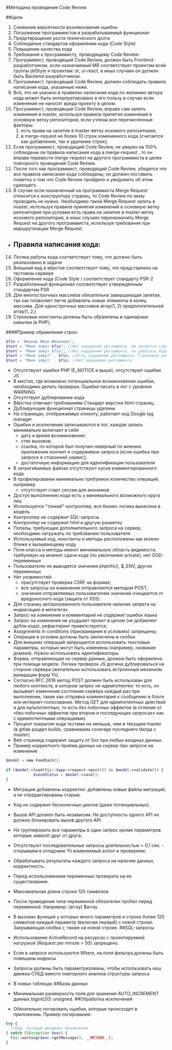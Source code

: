 #Методика проведения Code Review

##Цели
1. Снижение вероятности возникновения ошибок
2. Погружение программистов в разрабатываемый функционал
3. Предотвращение роста технического долга
4. Соблюдение стандартов оформления кода (Code Style)
5. Повышение качества кода
6. Требования к программисту, проводящему Сode Review:
7. Программист, проводящий Сode Review, должен быть Frontend-разработчиком, если назначаемый MR соответствует проектам всей группы jetStyle и проектам: st, ui-react, в иных случаях он должен быть Backend-разработчиком.
8. Программист, проводящий Сode Review, должен соблюдать правила написания кода, указанные ниже.
9. Всё, что не указано в правилах написания кода по желанию автора кода может быть интерпретировано в его пользу в случае если изменения не наносят вреда проекту в целом.
10. Программист, проводящий Сode Review, вправе сам залить изменения в master, используя правила принятия изменений в основную ветку репозитория, если учтены все перечисленные факторы: 
    1. есть права на залитие в master-ветку искомого репозитория;
    2. в merge-request не более 10 строк измененного кода (считается как добавление, так и удаление строк);
11. Если программист, проводящий Сode Review, не уверен на 100% соблюдены ли правила написания кода в merge-request , то он вправе перевести merge-request на другого программиста в целях повторного проведения Сode Review.
12. После того как программист, проводящий Сode Review, убедится что все правила написания кода соблюдены, он должен поставить пометку о том что Сode Review пройдено и уведомить об этом сдающего.
13. В случае если назначенный на программиста Merge Request относится к конструктору страниц, то Сode Review по нему проводить не нужно. Необходимо такой Merge Request залить в master, используя правила принятия изменений в основную ветку репозитория при условии есть права на залитие в master-ветку искомого репозитория, в иных случаях переназначить Merge Request на другого программиста, используя требования при маршрутизации Merge Request.

* ## Правила написания кода:
14. Логика работы кода соответствует тому, что должно быть реализовано в задаче
15. Внешний вид в вёрстке соответствует тому, что представлено на тестовом сервере
16. Оформление кода (Code Style ) соответствует стандарту PSR-2
17. Разработанный функционал соответствует утверждённым стандартам PSR
18. Для многострочных массивов обязательна завершающая запятая, так как позволяет легче добавлять новые элементы в конец массива. Для однострочных массивов array(1, 2) предпочтительней array(1, 2,)
19. Строковые константы должны быть обрамлены в одинарные кавычки (в PHP);

####Пример обрамления строк:
```php
$fio = 'Иванов Иван Иванович';
$text = "Меня зовут $fio"; //Нет нарушения регламента. Не является строковой константой, так как значение строки может измениться в ходе выполнения PHP скрипта. Собственно поэтому она приравнивается имени со знаком $ (переменной).
$text = 'Меня зовут $fio'; //Нет нарушения регламента, но работать будет не корректно. В строку не подставится переменная $fio. Также в этом случае строковая константа приравнивается имени со знаком $ (переменной), что противоречит синтаксису PHP языка.
$text = "Меня зовут" . $fio; //Есть нарушение регламента. Строковая константа, без определенного имени, обрамлена в двойные кавычки. Она будет проходить лишнюю обработку в ходе выполнения PHP скрипта.
$text = 'Меня зовут' . $fio; //Нет нарушения регламента.

```
* Отсутствуют ошибки PHP (E_NOTICE и выше), отсутствуют ошибки JS
* В местах, где возможно потенциальное возникновение ошибки, необходимо делать проверки. Ошибки писать в лог с уровнем WARNING.
* Отсутствует дублирование кода
* Вёрстка отвечает требованиям Стандарт верстки html-страниц
* Дублирующие функционал страницы удалены
* На страницах, отображаемых клиенту, работает код Google tag manager
* Ошибки и исключения записываются в лог, каждая запись минимально включает в себя
    * дату и время возникновения;
    * стек вызовов;
    * ссылка, по которой был получен неверный по мнению приложения контент и содержимое запроса (если ошибка при запросе в сторонний сервис);
    * достаточную информацию для идентификации пользователя
* В затрагиваемых файлах отсутствуют куски комментированного кода
* В профилировании минимально требуемое количество операций, например
    * отсутствует старт сессии для анонимов
* Доступ выполнению кода есть у минимального возможного круга лиц
* Используется "тонкий" контроллер, вся бизнес логика вынесена в модель
* Контроллер не содержит SQL-запросы
* Контроллер не содержит html и другую разметку
* Попапы, требующие дополнительного запроса на сервер, необходимо загружать по требованию пользователя
* Используемый код, константы и методы расположены как можно ближе к вызывающему коду
* Поля класса и методы имеют минимальную область видимости, требуемую на момент сдачи кода (по умолчанию private), нет GOD-переменных
* Пользователю не выводятся значения phpinfo(), $_ENV, других переменных
* Нет уязвимостей:
    * присутствует проверка CSRF на формах;
    * все запросы на изменение отправляются методом POST;
    * значения отправляемых пользователем значений очищаются от вредоносного кода (защита от XSS)
* Для страниц авторизованного пользователя наличие запрета на индексацию в метатегах
* Запрос на изменение и комментарий не содержит ошибок языка
* Запрос на изменение не ухудшает проект в целом (не добавляет дубли кода), рефакторинг приветствуется;
* Assignments in conditions (присваивания в условиях) запрещены;
* Операции в условии должны быть заключены в скобки.
* Для внешних операций запрещается использовать текстовые параметры, которые могут быть изменены (например, название домена). Нужно использовать идентификаторы.
* Форма, отправляющая на сервер данные, должна быть оформлена при помощи модели. Логика проверок JS должна дублироваться на стороне сервера (желательно использовать встроенный механизм валидации форм Yii).
* Согласно RFC 2616 метод POST должен быть использован для любого контекста, в котором запрос не идемпотентен: то есть, он вызывает изменение состояния сервера каждый раз при выполнении, такие как отправка комментария к сообщению в блоге или интернет-голосование. Метод GET для идемпотентных действий и для нульпотентных, то есть без побочных эффектов (в отличие от «без побочных эффектов при втором и последующих запросах» как с идемпотентными операциями).
* Процент покрытия кода тестами не меньше, чем в текущем master (в gitlab раздел builds, сравниваем coverage последнего билда с master).
* Веб-страница содержит защиту от 5xx при любых входных данных.
* Пример корректного приёма данных на сервер при запросе на изменение
```php
$model = new Feedback();
 
if ($model->load(Yii::$app->request->post()) && $model->validate()) {
            $sendStatus = $model->save();
}

```
* Миграции добавлены корректно: добавлены новые файлы миграций, а не отредактированы старые.

* Код не содержит бесконечных циклов (даже потенциальных).
* Вызов API должен быть независим. Не доступность одного API не должно блокировать вызов другого API 

* Не группировать все параметры в один запрос кроме параметров которые зависят друг от друга;
* Отсутствуют последовательные запросы длительностью > 0,1 сек. - открываем в отладчике Yii изменяемый action и проверяем;
* Обрабатывать результаты каждого запроса на наличие данных, корректность.
* Перед использованием переменных проверить на ее существование.
* Максимальная длина строки 120 символов
* После приведения типа переменной обязателен пробел перед переменной. Например: (array) $array
* В вызовах функций у которых много параметров и строка более 120 символов каждый параметр (включая первый) с новой строки. Закрывающая скобка ); также на новой строке.
##SQL-запросы
* Использование ActiveRecord на ресурсах с проектируемой нагрузкой (Request per minute > 50) запрещено.
* Если в запросе используются Where, на поля фильтра должны быть повешаны индексы
* Запросы должны быть параметризованы, чтобы использовать кеш движка СУБД вместо повторного анализа структуры запроса
* В новых таблицах
##Базы данных
* Минимальная размерность поля для хранения AUTO_INCREMENT данных bigint(20) unsigned.
##Обработка исключений
* Обязательно логировать ошибки, которые происходят в приложении. Пример логирования:
```php
try {
  //Код, который вызывает исключение
} catch (\Exception $exc) {
  Yii::warning($exc->getMessage(), __METHOD__);
}
```
      
